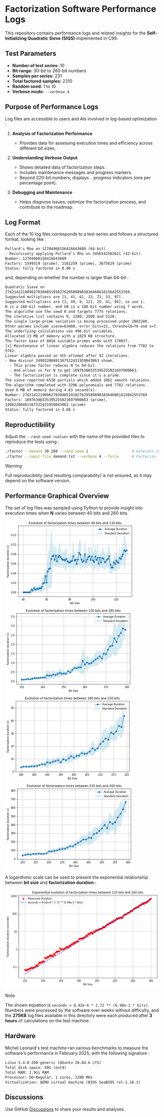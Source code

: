 # Factorization Software Performance Logs

This repository contains performance logs and related insights for the **Self-Initializing Quadratic Sieve (SIQS)** implemented in C99.

## Test Parameters

- **Number of test series:** 10
- **Bit range:** 30-bit to 260-bit numbers
- **Samples per series:** 231
- **Total factored samples:** 2310
- **Random seed:** 1 to 10
- **Verbose mode:** `--verbose 4`

## Purpose of Performance Logs

Log files are accessible to users and AIs involved in log-based optimization :

1. **Analysis of Factorization Performance**
   - Provides data for assessing execution times and efficiency across different bit sizes.
   
2. **Understanding Verbose Output**
   - Shows detailed data of factorization steps.
   - Includes maintenance messages and progress markers.
   - Beyond 220-bit numbers, displays `.` progress indicators (one per percentage point).

3. **Debugging and Maintenance**
   - Helps diagnose issues, optimize the factorization process, and contribute to the roadmap.

## Log Format

Each of the 10 log files corresponds to a test series and follows a structured format, looking like :

```
Pollard's Rho on 12704968156416643609 (64-bit).
- Recursively applying Pollard's Rho on 3456542582621 (42-bit).
Number: 12704968156416643609
Factors: 1599319 (prime), 2161259 (prime), 3675629 (prime)
Status: fully factored in 0.00 s
```
and, depending on whether the number is larger than 64-bit :
```
Quadratic Sieve on 274214221909627030485191027629589890383646061615642553769.
Suggested multipliers are [1, 41, 61, 13, 73, 33, 97].
Suggested multipliers are [1, 49, 9, 121, 25, 41, 94], so use 1.
N is a 188-bit number, and kN is a 188-bit number using 7 words.
The algorithm use the seed 0 and targets 7775 relations.
The iterative list contains 9, 1280, 2560 and 5120.
The single large-prime variation is being processed under 2882288.
Other params include sieve=63488, error_bits=21, threshold=76 and s=7.
The underlying calculations use 496-bit variables.
Allocated 13 MB of memory with a 1029 KB structure.
The factor base of 8016 suitable primes ends with 178037.
[x] Maintenance of linear algebra reduces the relations from 7782 to 5762.
Linear algebra passed on 4th attempt after 92 iterations.
- New divisor 24982208481367522431959043863 shown.
  - This prime factor reduces N to 94-bit.
  - And allows us for N to get 10976380335395255021697900863.
  - The factorization is complete since it's a prime.
The sieve reported 6530 partials which added 1062 smooth relations.
The algorithm completed with 3296 polynomials and 7782 relations.
Used 6 MB of memory during 4.63 second(s).
Number: 274214221909627030485191027629589890383646061615642553769
Factors: 10976380335395255021697900863 (prime), 24982208481367522431959043863 (prime)
Status: fully factored in 4.68 s
```

## Reproductibility

Adjust the `--rand-seed <value>` with the name of the provided files to reproduce the tests using :
```sh
./factor --demand 30 260 --rand-seed 1                    # Generate the samples
./factor --input-file demand.txt --verbose 4 --force      # Factorize
```

> [!WARNING]
> Full reproducibility (and resulting comparability) is not ensured, as it may depend on the software version.

## Performance Graphical Overview

The set of log files was sampled using Python to provide insight into execution times when **N** varies between 40 bits and 260 bits.

![The software factorize small numbers](images/factorization-duration-1.png)
![The software fFactorize medium numbers](images/factorization-duration-2.png)
![The software factorize large numbers](images/factorization-duration-3.png)
![The software factorize very large numbers](images/factorization-duration-4.png)

A logarithmic scale can be used to present the exponential relationship between **bit size** and **factorization duration** :

![Evolution of factorization durations between 120 bits ans 260 bits using a logarithmic scale](images/factorization-duration-equation.png)

> [!NOTE]
> The shown equation is `seconds = 8.92e-6 * 2.72 ** (6.98e-2 * bits)`. Numbers were processed by the software over weeks without difficulty, and the **275KB** log files available in this directory were each produced after **3 hours** of calculations on the test machine.

## Hardware

Michel Leonard's test machine ran various benchmarks to measure the software's performance in February 2025, with the following signature :
```
Linux 5.4.0-200-generic (Ubuntu 20.04.6 LTS)
Total disk space: 49G (ext4)
Total RAM: 1.9Gi RAM
Processor: DO-Regular, 1 cores, 2200 MHz
Virtualization: QEMU virtual machine (BIOS SeaBIOS rel-1.16.3)
```

## Discussions

Use GitHub [Discussions](https://github.com/michel-leonard/C-Quadratic-Sieve/discussions) to share your results and analyses.
